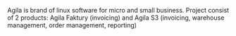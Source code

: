 Agila is brand of linux software for micro and small business. Project consist of 2 products: Agila Faktury (invoicing) and Agila S3 (invoicing, warehouse management, order management, reporting)